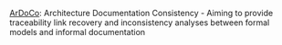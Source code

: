 [ArDoCo](https://ardoco.de): Architecture Documentation Consistency - Aiming to provide traceability link recovery and inconsistency analyses between formal models and informal documentation
